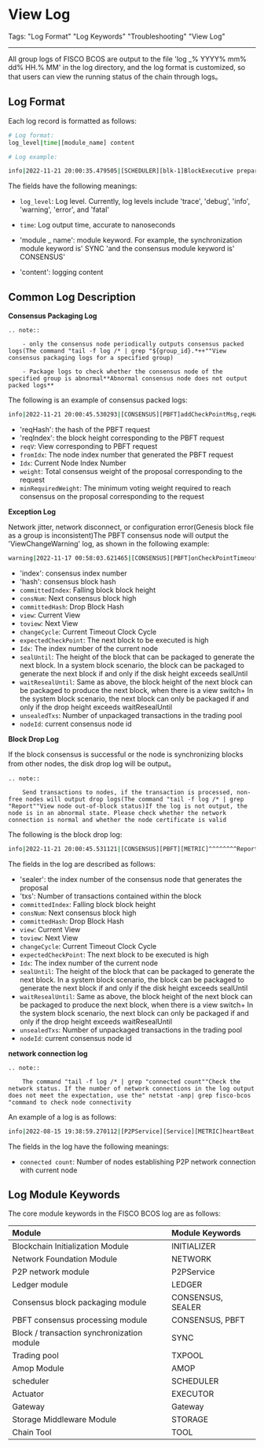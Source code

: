 # View Log

Tags: "Log Format" "Log Keywords" "Troubleshooting" "View Log"

----

All group logs of FISCO BCOS are output to the file 'log _% YYYY% mm% dd% HH.% MM' in the log directory, and the log format is customized, so that users can view the running status of the chain through logs。

## Log Format

Each log record is formatted as follows:

```bash
# Log format:
log_level|time|[module_name] content

# Log example:

info|2022-11-21 20:00:35.479505|[SCHEDULER][blk-1]BlockExecutive prepare: fillBlock end,txNum=1,cost=0,fetchNum=1
```

The fields have the following meanings:

- `log_level`: Log level. Currently, log levels include 'trace', 'debug', 'info', 'warning', 'error', and 'fatal'

- `time`: Log output time, accurate to nanoseconds

- 'module _ name': module keyword. For example, the synchronization module keyword is' SYNC 'and the consensus module keyword is' CONSENSUS'

- 'content': logging content


## Common Log Description

**Consensus Packaging Log**

```eval_rst
.. note::

    - only the consensus node periodically outputs consensus packed logs(The command "tail -f log /* | grep "${group_id}.*++""View consensus packaging logs for a specified group)

    - Package logs to check whether the consensus node of the specified group is abnormal**Abnormal consensus node does not output packed logs**
```

The following is an example of consensus packed logs:
```bash
info|2022-11-21 20:00:45.530293|[CONSENSUS][PBFT]addCheckPointMsg,reqHash=c2e031c8...,reqIndex=2,reqV=9,fromIdx=3,Idx=1,weight=4,minRequiredWeight=3
```
- 'reqHash': the hash of the PBFT request
- 'reqIndex': the block height corresponding to the PBFT request
- `reqV`:  View corresponding to PBFT request
- `fromIdx`: The node index number that generated the PBFT request
- `Idx`: Current Node Index Number
- `weight`: Total consensus weight of the proposal corresponding to the request
- `minRequiredWeight`: The minimum voting weight required to reach consensus on the proposal corresponding to the request


**Exception Log**

Network jitter, network disconnect, or configuration error(Genesis block file as a group is inconsistent)The PBFT consensus node will output the 'ViewChangeWarning' log, as shown in the following example:

```bash
warning|2022-11-17 00:58:03.621465|[CONSENSUS][PBFT]onCheckPointTimeout: resend the checkpoint message package,index=176432,hash=d411d77d...,committedIndex=176431,consNum=176432,committedHash=ecac3705...,view=1713,toView=1713,changeCycle=0,expectedCheckPoint=176433,Idx=0,unsealedTxs=168,sealUntil=176432,waitResealUntil=176431,nodeId=0318568d...
```
- 'index': consensus index number
- 'hash': consensus block hash
- `committedIndex`: Falling block block height
- `consNum`:  Next consensus block high
- `committedHash`: Drop Block Hash
- `view`: Current View
- `toview`:  Next View
- `changeCycle`: Current Timeout Clock Cycle
- `expectedCheckPoint`: The next block to be executed is high
- `Idx`: The index number of the current node
- `sealUntil`:  The height of the block that can be packaged to generate the next block. In a system block scenario, the block can be packaged to generate the next block if and only if the disk height exceeds sealUntil
- `waitResealUntil`: Same as above, the block height of the next block can be packaged to produce the next block, when there is a view switch+ In the system block scenario, the next block can only be packaged if and only if the drop height exceeds waitResealUntil
- `unsealedTxs`: Number of unpackaged transactions in the trading pool
- `nodeId`: current consensus node id


**Block Drop Log**

If the block consensus is successful or the node is synchronizing blocks from other nodes, the disk drop log will be output。

```eval_rst
.. note::

    Send transactions to nodes, if the transaction is processed, non-free nodes will output drop logs(The command "tail -f log /* | grep "Report""View node out-of-block status)If the log is not output, the node is in an abnormal state. Please check whether the network connection is normal and whether the node certificate is valid

```

The following is the block drop log:
```bash
info|2022-11-21 20:00:45.531121|[CONSENSUS][PBFT][METRIC]^^^^^^^^Report,sealer=3,txs=1,committedIndex=2,consNum=3,committedHash=c2e031c8...,view=9,toView=9,changeCycle=0,expectedCheckPoint=3,Idx=1,unsealedTxs=0,sealUntil=0,waitResealUntil=0,nodeId=8f69046f...
```

The fields in the log are described as follows:
- 'sealer': the index number of the consensus node that generates the proposal
- 'txs': Number of transactions contained within the block
- `committedIndex`: Falling block block height
- `consNum`:  Next consensus block high
- `committedHash`: Drop Block Hash
- `view`: Current View
- `toview`:  Next View
- `changeCycle`: Current Timeout Clock Cycle
- `expectedCheckPoint`: The next block to be executed is high
- `Idx`: The index number of the current node
- `sealUntil`:  The height of the block that can be packaged to generate the next block. In a system block scenario, the block can be packaged to generate the next block if and only if the disk height exceeds sealUntil
- `waitResealUntil`: Same as above, the block height of the next block can be packaged to produce the next block, when there is a view switch+ In the system block scenario, the next block can only be packaged if and only if the drop height exceeds waitResealUntil
- `unsealedTxs`: Number of unpackaged transactions in the trading pool
- `nodeId`: current consensus node id


**network connection log**

```eval_rst
.. note::

    The command "tail -f log /* | grep "connected count""Check the network status. If the number of network connections in the log output does not meet the expectation, use the" netstat -anp| grep fisco-bcos "command to check node connectivity
```

An example of a log is as follows:
```bash
info|2022-08-15 19:38:59.270112|[P2PService][Service][METRIC]heartBeat,connected count=3
```

The fields in the log have the following meanings:
- `connected count`: Number of nodes establishing P2P network connection with current node


## Log Module Keywords

The core module keywords in the FISCO BCOS log are as follows:

| Module| Module Keywords|
| :--- | :---- |
| Blockchain Initialization Module| INITIALIZER |
| Network Foundation Module| NETWORK |
| P2P network module| P2PService |
| Ledger module|LEDGER|
| Consensus block packaging module|CONSENSUS, SEALER|
| PBFT consensus processing module| CONSENSUS, PBFT|
| Block / transaction synchronization module|SYNC|
| Trading pool|TXPOOL|
| Amop Module| AMOP |
| scheduler| SCHEDULER |
| Actuator| EXECUTOR |
| Gateway|Gateway |
| Storage Middleware Module|STORAGE|
| Chain Tool|TOOL|